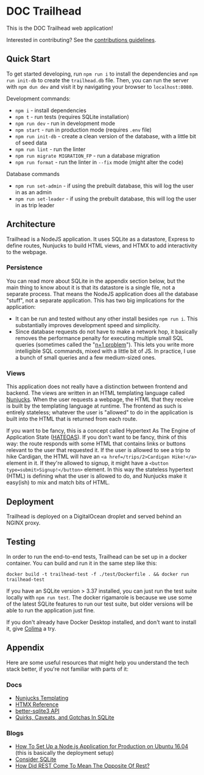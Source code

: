 # DOC Trailhead
This is the DOC Trailhead web application!

Interested in contributing? See the [contributions guidelines](CONTRIBUTIONS.md).

## Quick Start
To get started developing, run `npm run i` to install the dependencies and `npm run init-db` to
create the `trailhead.db` file. Then, you can run the server with `npm dun dev` and visit it by
navigating your browser to `localhost:8080`.

Development commands:
* `npm i` - install dependencies
* `npm t` - run tests (requires SQLite installation)
* `npm run dev` - run in development mode
* `npm start` - run in production mode (requires `.env` file)
* `npm run init-db` - create a clean version of the database, with a little bit of seed data
* `npm run lint` - run the linter
* `npm run migrate MIGRATION_FP` - run a database migration
* `npm run format` - run the linter in `--fix` mode (might alter the code)

Database commands
* `npm run set-admin` - if using the prebuilt database, this will log the user in as an admin
* `npm run set-leader` - if using the prebuilt database, this will log the user in as trip leader

## Architecture
Trailhead is a NodeJS application. It uses SQLite as a datastore, Express to define routes, Nunjucks
to build HTML views, and HTMX to add interactivity to the webpage.

### Persistence
You can read more about SQLite in the appendix section below, but the main thing to know
about it is that its datastore is a single file, not a separate process. That means the NodeJS
application does all the database "stuff", not a separate application. This has two big implications
for the application:
* It can be run and tested without any other install besides `npm run i`. This substantially
  improves development speed and simplicity.
* Since database requests do not have to make a network hop, it basically removes the performance
  penalty for executing multiple small SQL queries (sometimes called the "[n+1
  problem](https://www.sqlite.org/np1queryprob.html)"). This lets you write more intelligible SQL
  commands, mixed with a little bit of JS. In practice, I use a bunch of small queries and a few
  medium-sized ones.

### Views
This application does not really have a distinction between frontend and backend. The views are
written in an HTML templating language called [Nunjucks](https://mozilla.github.io/nunjucks/). When
the user requests a webpage, the HTML that they receive is built by the templating language at
runtime. The frontend as such is entirely stateless; whatever the user is "allowed" to do in the
application is built into the HTML that is returned from each route.

If you want to be fancy, this is a concept called Hypertext As The Engine of Application State
([HATEOAS](https://htmx.org/essays/hateoas/)). If you don't want to be fancy, think of this way: the
route responds with some HTML that contains links or buttons relevant to the user that requested it.
If the user is allowed to see a trip to hike Cardigan, the HTML will have an
`<a href=/trips/2>Cardigan Hike!</a>` element in it. If they're allowed to signup, it might have a
`<button type=submit>Signup!</button>` element. In this way the stateless hypertext (HTML) is
defining what the user is allowed to do, and Nunjucks make it easy(ish) to mix and match bits of
HTML.

## Deployment
Trailhead is deployed on a DigitalOcean droplet and served behind an NGINX proxy.

## Testing
In order to run the end-to-end tests, Trailhead can be set up in a docker container. You can build
and run it in the same step like this:

```
docker build -t trailhead-test -f ./test/Dockerfile . && docker run trailhead-test
```

If you have an SQLite version > 3.37 installed, you can just run the test suite locally with `npm
run test`. The docker rigamarole is because we use some of the latest SQLite features to run our
test suite, but older versions will be able to run the application just fine.

If you don't already have Docker Desktop installed, and don't want to install it, give
[Colima](https://github.com/abiosoft/colima/) a try.

## Appendix
Here are some useful resources that might help you understand the tech stack better, if you're not
familiar with parts of it:

### Docs
* [Nunjucks Templating](https://mozilla.github.io/nunjucks/templating.html)
* [HTMX Reference](https://htmx.org/reference/)
* [better-sqlite3 API](https://github.com/WiseLibs/better-sqlite3/blob/master/docs/api.md)
* [Quirks, Caveats, and Gotchas In SQLite](https://www.sqlite.org/quirks.html)

### Blogs
* [How To Set Up a Node.js Application for Production on Ubuntu 16.04](https://www.digitalocean.com/community/tutorials/how-to-set-up-a-node-js-application-for-production-on-ubuntu-16-04) (this is basically the deployment setup)
* [Consider SQLite](https://blog.wesleyac.com/posts/consider-sqlite)
* [How Did REST Come To Mean The Opposite Of Rest?](https://htmx.org/essays/how-did-rest-come-to-mean-the-opposite-of-rest/)
